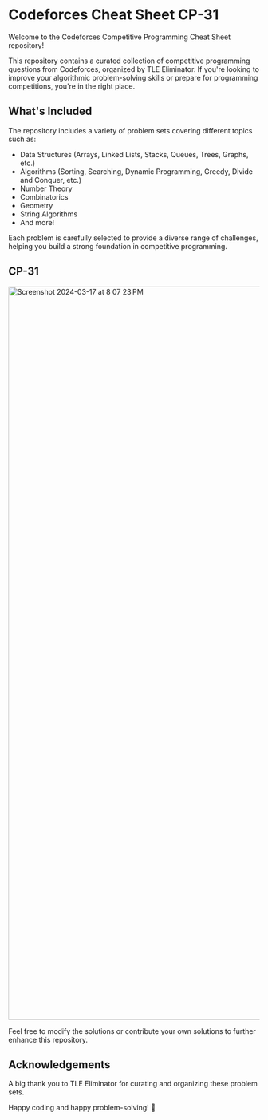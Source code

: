 # Codeforces  Cheat Sheet CP-31

Welcome to the Codeforces Competitive Programming Cheat Sheet repository!

This repository contains a curated collection of competitive programming questions from Codeforces, organized by TLE Eliminator. If you're looking to improve your algorithmic problem-solving skills or prepare for programming competitions, you're in the right place.

## What's Included

The repository includes a variety of problem sets covering different topics such as:

- Data Structures (Arrays, Linked Lists, Stacks, Queues, Trees, Graphs, etc.)
- Algorithms (Sorting, Searching, Dynamic Programming, Greedy, Divide and Conquer, etc.)
- Number Theory
- Combinatorics
- Geometry
- String Algorithms
- And more!

Each problem is carefully selected to provide a diverse range of challenges, helping you build a strong foundation in competitive programming.

## CP-31

<img width="1470" alt="Screenshot 2024-03-17 at 8 07 23 PM" src="https://github.com/Mohitpanjikar/CPSheet31/assets/98936526/399c8287-2b49-473e-a7d4-f4dd8dd0eda7">


Feel free to modify the solutions or contribute your own solutions to further enhance this repository.


## Acknowledgements

A big thank you to TLE Eliminator for curating and organizing these problem sets.

Happy coding and happy problem-solving! 🚀
